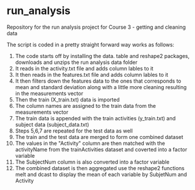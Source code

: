 # run_analysis
Repository for the run analysis project for Course 3 - getting and cleaning data

The script is coded in a pretty straight forward way works as follows:
1. The code starts off by installing the data. table and reshape2 packages, downloads and unzips the run analysis data folder
2. It reads in the activity.txt file and adds column lables to it
3. It then reads in the features.txt file and adds column lables to it
4. It then filters down the features data to the ones that corresponds to mean and standard deviation along with a little more cleaning resulting in the measurements vector
5. Then the train (X_train.txt) data is imported
6. The column names are assigned to the train data from the measurements vector 
7. The train data is appended with the train activities (y_train.txt) and subject data (subject_data.txt)
8. Steps 5,6,7 are repeated for the test data as well
9. The train and the test data are merged to form one combined dataset
10. The values in the "Activity" column are then matched with the activityName from the trainActivities dataset and coverted into a factor variable
11. The SubjectNum column is also converted into a factor variable
12. The combined dataset is then aggregated use the reshape2 functions melt and dcast to display the mean of each variable by SubjetNum and Activity
